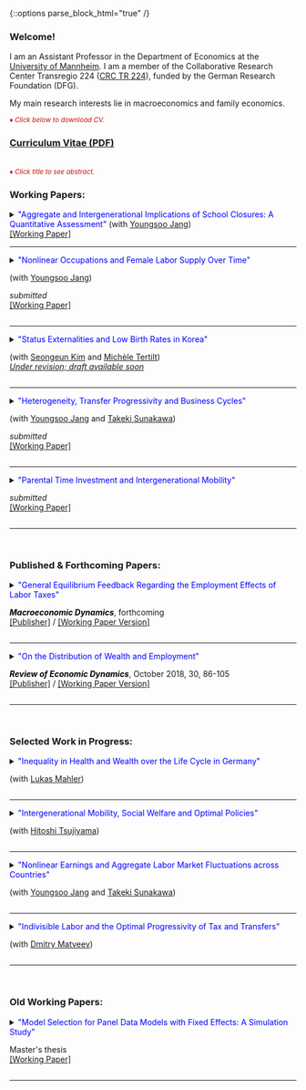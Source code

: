 {::options parse_block_html="true" /}

### Welcome!

I am an Assistant Professor in the Department of Economics at the [University of Mannheim](https://www.vwl.uni-mannheim.de/en/). I am a member of the Collaborative Research Center Transregio 224 ([CRC TR 224](https://www.crctr224.de/en/about)), funded by the German Research Foundation (DFG).

My main research interests lie in macroeconomics and family economics.

<font color="scarlet"><i><small>&diams; Click below to download CV.</small></i></font> 
### [Curriculum Vitae (PDF)](CV.pdf)

<br>
<font color="scarlet"><i><small>&diams; Click title to see abstract.</small></i></font>  

### Working Papers:
<details>
  <summary markdown="span"><font color="blue">"Aggregate and Intergenerational Implications of School Closures: A Quantitative Assessment"</font> (with <a href="https://sites.google.com/site/youngsoojangecon/" target="_blank">Youngsoo Jang</a>)    
   <br><a href="https://drive.google.com/file/d/1KyyoWT3b3Y_HlnHDZJZCg_MJLCYjpfcr/view?usp=sharing" target="_blank"><u>[Working Paper]</u></a></summary>
  
  | **Abstract**          |
  |:---------------------------|
  | A majority of governments around the world unprecedentedly closed schools in response to the COVID-19 pandemic. This paper quantitatively investigates the macroeconomic and distributional consequences of school closures through intergenerational channels in the medium- and long-term. The model economy is a dynastic overlapping generations general equilibrium model in which schools, in the form of public education investments, complement parental investments in producing children's human capital. We calibrate the stationary equilibrium of the model to the U.S. economy and compute the equilibrium responses following unexpected school closure shocks. We find that school closures have moderate long-lasting adverse effects on macroeconomic aggregates such as output. In addition, we find that school closures reduce intergenerational mobility, especially among older children. Finally, we find that lower substitutability between public and parental investments induces larger damages in the aggregate economy and overall lifetime incomes of the affected children, while mitigating negative impacts on intergenerational mobility. In all findings, heterogeneous parental responses to school closures play a key role. Our results provide a quantitatively relevant dimension to consider for policymakers assessing potential costs of school closures. |
  
 </details>  
 
----
<details>
  <summary markdown="span"><font color="blue">"Nonlinear Occupations and Female Labor Supply Over Time"</font>
    
  (with [Youngsoo Jang](https://sites.google.com/site/youngsoojangecon/))
  
  <i>submitted</i>
  <br><a href="https://drive.google.com/file/d/1Z1hzDr3rDzIpmtf8W3ZrjSz73dgkd_Mf/view?usp=sharing" target="_blank"><u>[Working Paper]</u></a> </summary>
  
  | **Abstract**          |
  |:---------------------------|
  | Long hours worked for higher returns and higher returns for longer hours worked are common to many occupations, namely, nonlinear occupations (Goldin 2014). Over the last four decades, both the share and the relative wage premium of nonlinear occupations have been increasing. Females have been facing rising experience premiums, especially in nonlinear occupations. To quantitatively explore how these changes have affected the female labor supply over time, we build a quantitative, dynamic general equilibrium model of occupational choice and labor supply at both the extensive and intensive margins. A decomposition analysis finds that rising experience premiums, especially in nonlinear occupations, and technical change that is biased towards nonlinear occupations are important in explaining the intensive margin of female labor supply, which has continued to increase even in the recent period, during which female employment has stagnated. Finally, a counterfactual experiment suggests that if the barrier aspects of nonlinearities had gradually vanished, female employment would have been considerably higher at the expense of significantly lower labor supply at the intensive margin. |
  
 </details>
 
 ----
 <details>
  <summary markdown="span"><font color="blue">"Status Externalities and Low Birth Rates in Korea"</font>
    
  (with [Seongeun Kim](https://sites.google.com/site/sekimphd/) and [Michèle Tertilt](http://tertilt.vwl.uni-mannheim.de/))
  <br><a href="https://" target="_blank">*Under revision; draft available soon*</a> </summary>
    
  | **Summary**          |
  |:---------------------------|
  | East Asians, especially South Koreans, are apparently preoccupied with children’s education – most children are stuck in expensive private institutes and cram schools in the evening. At the same time, South Korea currently has the lowest total fertility rate in the world. In this paper we propose a theory with status externality and endogenous fertility that connect these two facts. Using a quantitative heterogeneous-agent model calibrated to Korean micro data, we first find that fertility would be 16% higher in the absence of the status externality. We then explore how government interventions such as private education taxes and pro-natal transfers affect fertility and welfare and find the optimal policy mix to address distortions induced by the externality. |
  
 </details>
 
 ----
 <details>
  <summary markdown="span"><font color="blue">"Heterogeneity, Transfer Progressivity and Business Cycles"</font>
    
  (with [Youngsoo Jang](https://sites.google.com/site/youngsoojangecon/) and [Takeki Sunakawa](https://tkksnk.github.io/))
  
  <i>submitted</i>
  <br><a href="https://drive.google.com/open?id=1vW8i3IzULSe1yhjQC5vY8q-fE02pxHsl" target="_blank"><u>[Working Paper]</u></a> </summary>
  
  | **Abstract**          |
  |:---------------------------|
  | This paper studies how transfer progressivity influences aggregate fluctuations when interacted with household heterogeneity. Using a simple static model of the extensive margin labor supply, we analytically characterize how transfer progressivity influences differential labor supply responses to aggregate conditions across heterogeneous households. We then build a quantitative dynamic general equilibrium model with both idiosyncratic and aggregate productivity shocks and show that the model delivers moderately procyclical average labor productivity and a large cyclical volatility of aggregate hours relative to output. Counterfactual exercises show that redistributive policies have very different implications for aggregate fluctuations, depending on whether tax progressivity or transfer progressivity is used. We provide empirical evidence on the heterogeneity of employment responses across the wage distribution, which supports the key model mechanism. |
    
 </details>
 
 ----
 <details>
  <summary markdown="span"><font color="blue">"Parental Time Investment and Intergenerational Mobility"</font>
  
  <i>submitted</i>
  <br><a href="https://drive.google.com/file/d/1APvhSKT1XA88VsPbMXPKN0Qqrz9dfVe_/view?usp=sharing" target="_blank"><u>[Working Paper]</u></a> </summary>
  
  | **Abstract**          |
  |:---------------------------|
  | This paper constructs a quantitative model of intergenerational mobility in which lifetime income mobility is shaped by various channels including parental time investments in children. The calibrated model delievers positive educational gradients in parental time investment, as observed in the data, and also successfully accounts for untargeted distributional aspects of income mobility, captured in the income quintile transition matrix. The model implies that removing the positive educational gradients in parental time investment during the whole childhood would reduce intergenerational income persistence nearly by 40 percent. Policy experiments suggest that subsidies to childhood investments that can diminish positive educational gradients in parental time investments would increase intergenerational mobility, and that there are better ways of subsidizing investments to achieve greater mobility in terms of aggregate output and welfare. |
  
 </details>
 
 ---- 
 <br>
 
### Published & Forthcoming Papers:

<details>
  <summary markdown="span"><font color="blue">"General Equilibrium Feedback Regarding the Employment Effects of Labor Taxes"</font>
    
  <font color="black"><b><i>Macroeconomic Dynamics</i></b></font>, forthcoming
  <br><a href="http://dx.doi.org/10.1017/S1365100519000087" target="_blank"><u>[Publisher]</u></a> / <a href="https://drive.google.com/open?id=1DoZpKCBzuf2Yo3OU-PsT_Z0LP_AUAcYr" target="_blank"><u>[Working Paper Version]</u></a> </summary>
  
  | **Abstract**          |
  |:---------------------------|
  | A higher labor tax rate increases the equilibrium real interest rate and reduces the equilibrium wage in a heterogeneous-agent model with endogenous savings and indivisible labor supply decisions. I show that these general equilibrium (GE) adjustments, in particular of the real interest rate, reinforce the negative employment impact of higher labor taxes. However, the representative-agent version of the model, which generates similar aggregate employment responses to labor tax changes, implies that GE feedback is neutral. The cross-country panel data reveal that the negative association between labor tax rates and the extensive margin labor supply is significantly and robustly weaker in small open economies where the interest rate is less tightly linked to domestic circumstances. This empirical evidence supports the transmission mechanism of labor tax changes for employment in the heterogeneous-agent model. |
  
  </details>
  
  ----
  <details>
  <summary markdown="span"><font color="blue">"On the Distribution of Wealth and Employment"</font>
    
  <font color="black"><b><i>Review of Economic Dynamics</i></b></font>, October 2018, 30, 86-105
  <br><a href="https://www.sciencedirect.com/science/article/pii/S1094202518301613" target="_blank"><u>[Publisher]</u></a> / <a href="https://drive.google.com/open?id=1pYHMHYqz_z82_wU5vl7UEK0c7aHrY_Ht" target="_blank"><u>[Working Paper Version]</u></a> </summary>
  
  | **Abstract**          |
  |:---------------------------|
  | In the United States, the employment rate is nearly flat across wealth quintiles with the exception of the first quintile. Correlations between wealth and employment are close to zero or moderately positive. However, incomplete markets models with a standard utility function counterfactually generate a strongly negative relationship between wealth and employment. Using a fairly standard incomplete markets model calibrated to match the distribution of wealth, I find that government transfers and capital income taxation increase the (non-targeted) correlations between wealth and employment substantially, bringing the model closer to the data. As the model's fit with the distribution of wealth and employment improves, I find that the precautionary motive of labor supply is mitigated, thereby raising aggregate labor supply elasticities substantially. |
    
</details>

----
<br>

### Selected Work in Progress:
<details>
  <summary markdown="span"><font color="blue">"Inequality in Health and Wealth over the Life Cycle in Germany"</font>
  
  (with [Lukas Mahler](https://))</summary>
  
 </details>
 
 ----
 
<details>
  <summary markdown="span"><font color="blue">"Intergenerational Mobility, Social Welfare and Optimal Policies"</font>
  
  (with [Hitoshi Tsujiyama](https://sites.google.com/site/hitoshitsujiyama/))</summary>
  
 </details>
 
 ----
 
 <details>
  <summary markdown="span"><font color="blue">"Nonlinear Earnings and Aggregate Labor Market Fluctuations across Countries"</font>
  
  (with [Youngsoo Jang](https://sites.google.com/site/youngsoojangecon/) and [Takeki Sunakawa](https://tkksnk.github.io/))</summary>
  
 </details>
 
 ----
 
 <details>
  <summary markdown="span"><font color="blue">"Indivisible Labor and the Optimal Progressivity of Tax and Transfers"</font>
  
  (with [Dmitry Matveev](https://www.sites.google.com/site/dimitrymatveev/))</summary>
  
 </details>
 
 ----
 <br>
 
### Old Working Papers:
<details>
  <summary markdown="span"><font color="blue">"Model Selection for Panel Data Models with Fixed Effects: A Simulation Study"</font>
    
  Master's thesis
  <br><a href="https://drive.google.com/file/d/1Ewn0Zc1wlhsZdw4kUlW5vk_pHhGxXiJ9/view?usp=sharing" target="_blank"><u>[Working Paper]</u></a> </summary>
  
  | **Abstract**          |
  |:---------------------------|
  | This paper considers model selection using the Akaike's Information Criterion (AIC), the corrected Akaike's Information Criterion (AICc), and the Bayesian Information Criterion (BIC) for panel data models with fixed effects. Applying these information criteria to fixed effects panel models is not a trivial matter due to the incidental parameters problem that might adversely affect their practical performance, especially when T is small. Through the Monte Carlo experiments it has been found that the information criteria are quite successful in selecting the true model. In particular, given the existence of the incidental parameters problem in the data generating process, the AICc and the AIC operate successfully unless T is extremely small. This study, therefore, concludes that the information criteria---which are simple to use as well as effective---will likely help empirical researchers determine the proper structure of the error term in fixed effects estimation in an objective manner. |
  
 </details>
 
 ----

